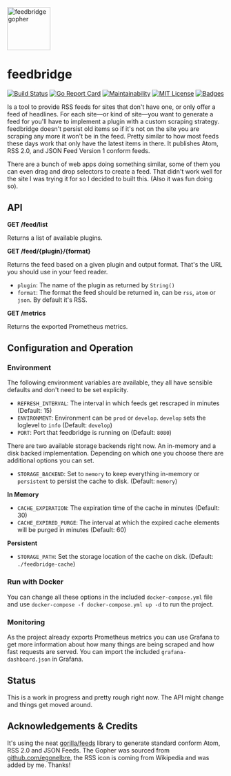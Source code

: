 <img src="https://i.imgur.com/0j5LG0t.png" alt="feedbridge gopher" width="100">

# feedbridge

[![Build Status](https://travis-ci.com/dewey/feedbridge.svg?branch=master)](https://travis-ci.com/dewey/feedbridge)
[![Go Report Card](https://goreportcard.com/badge/github.com/dewey/feedbridge)](https://goreportcard.com/report/github.com/dewey/feedbridge)
[![Maintainability](https://api.codeclimate.com/v1/badges/50d72195e5d1f42d21b1/maintainability)](https://codeclimate.com/github/dewey/feedbridge/maintainability)
[![MIT License](https://img.shields.io/badge/license-MIT-blue.svg)](https://github.com/dewey/feedbridge/LICENSE)
[![Badges](https://img.shields.io/badge/badges-all%20of%20them-brightgreen.svg)](https://github.com/dewey/feedbridge)

Is a tool to provide RSS feeds for sites that don't have one, or only offer a feed of headlines. For each site—or kind of site—you want to generate a feed for you'll have to implement a plugin with a custom scraping strategy. feedbridge doesn't persist old items so if it's not on the site you are scraping any more it won't be in the feed. Pretty similar to how most feeds these days work that only have the latest items in there. It publishes Atom, RSS 2.0, and JSON Feed Version 1 conform feeds.

There are a bunch of web apps doing something similar, some of them you can even drag and drop selectors to create a feed. That didn't work well for the site I was trying it for so I decided to built this. (Also it was fun doing so).

## API

**GET /feed/list**

Returns a list of available plugins.

**GET /feed/{plugin}/{format}**

Returns the feed based on a given plugin and output format. That's the URL you should use in your feed reader.

- `plugin`: The name of the plugin as returned by `String()`
- `format`: The format the feed should be returned in, can be `rss`, `atom` or `json`. By default it's RSS.

**GET /metrics**

Returns the exported Prometheus metrics.

## Configuration and Operation

### Environment

The following environment variables are available, they all have sensible defaults and don't need to be set explicity.

- `REFRESH_INTERVAL`: The interval in which feeds get rescraped in minutes (Default: 15)
- `ENVIRONMENT`: Environment can be `prod` or `develop`. `develop` sets the loglevel to `info` (Default: `develop`)
- `PORT`: Port that feedbridge is running on (Default: `8080`)

There are two available storage backends right now. An in-memory and a disk backed implementation. Depending on which one you choose
there are additional options you can set.

- `STORAGE_BACKEND`: Set to `memory` to keep everything in-memory or `persistent` to persist the cache to disk. (Default: `memory`)

**In Memory**

- `CACHE_EXPIRATION`: The expiration time of the cache in minutes (Default: 30)
- `CACHE_EXPIRED_PURGE`: The interval at which the expired cache elements will be purged in minutes (Default: 60)

**Persistent**

- `STORAGE_PATH`: Set the storage location of the cache on disk. (Default: `./feedbridge-cache`)


### Run with Docker

You can change all these options in the included `docker-compose.yml` file and use `docker-compose -f docker-compose.yml up -d` to run the project.

### Monitoring

As the project already exports Prometheus metrics you can use Grafana to get more information about how many things are being scraped and how fast requests are served. You can import the included `grafana-dashboard.json` in Grafana.

## Status

This is a work in progress and pretty rough right now. The API might change and things get moved around.

## Acknowledgements & Credits

It's using the neat [gorilla/feeds](https://github.com/gorilla/feeds) library to generate standard conform Atom, RSS 2.0 and JSON Feeds. The Gopher was sourced from [github.com/egonelbre](https://github.com/egonelbre/gophers), the RSS icon is coming from Wikipedia and was added by me. Thanks!